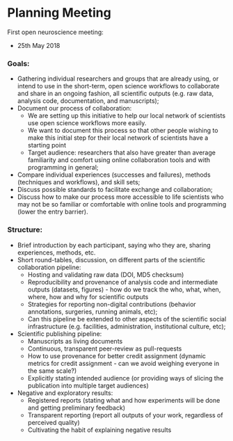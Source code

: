 # Planning Meeting

First open neuroscience meeting:
 - 25th May 2018

### Goals:
 - Gathering individual researchers and groups that are already using, or intend to use in the short-term, open science workflows to collaborate and share in an ongoing fashion, all scientific outputs (e.g. raw data, analysis code, documentation, and manuscripts);
 - Document our process of collaboration: 
   - We are setting up this initiative to help our local network of scientists use open science workflows more easily. 
   - We want to document this process so that other people wishing to make this initial step for their local network of scientists have a starting point
   - Target audience: researchers that also have greater than average familiarity and comfort using online collaboration tools and with programming in general;
 - Compare individual experiences (successes and failures), methods (techniques and workflows), and skill sets;
 - Discuss possible standards to facilitate exchange and collaboration;
 - Discuss how to make our process more accessible to life scientists who may not be so familiar or comfortable with online tools and programming (lower the entry barrier).
 
### Structure:
 - Brief introduction by each participant, saying who they are, sharing experiences, methods, etc.
 - Short round-tables, discussion, on different parts of the scientific collaboration pipeline:
   - Hosting and validating raw data (DOI, MD5 checksum)
   - Reproducibility and provenance of analysis code and intermediate outputs (datasets, figures) - how do we track the who, what, when, where, how and why for scientific outputs
   - Strategies for reporting non-digital contributions (behavior annotations, surgeries, running animals, etc);
   - Can this pipeline be extended to other aspects of the scientific social infrastructure (e.g. facilities, administration, institutional culture, etc);
 - Scientific publishing pipeline:
   - Manuscripts as living documents
   - Continuous, transparent peer-review as pull-requests
   - How to use provenance for better credit assignment (dynamic metrics for credit assignment - can we avoid weighing everyone in the same scale?)
   - Explicitly stating intended audience (or providing ways of slicing the publication into multiple target audiences)
 - Negative and exploratory results:
   - Registered reports (stating what and how experiments will be done and getting preliminary feedback)
   - Transparent reporting (report all outputs of your work, regardless of perceived quality)
   - Cultivating the habit of explaining negative results

